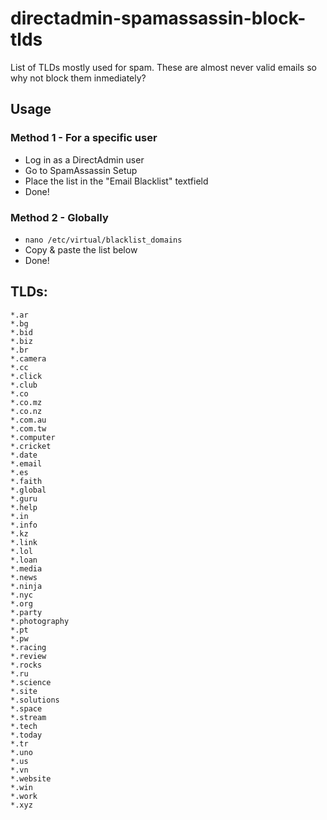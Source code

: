 # directadmin-spamassassin-block-tlds
List of TLDs mostly used for spam. These are almost never valid emails so why not block them inmediately?

## Usage

### Method 1 - For a specific user
- Log in as a DirectAdmin user
- Go to SpamAssassin Setup
- Place the list in the "Email Blacklist" textfield
- Done!

### Method 2 - Globally
- ```nano /etc/virtual/blacklist_domains```
- Copy & paste the list below 
- Done!

## TLDs:

```
*.ar
*.bg
*.bid
*.biz
*.br
*.camera
*.cc
*.click
*.club
*.co
*.co.mz
*.co.nz
*.com.au
*.com.tw
*.computer
*.cricket
*.date
*.email
*.es
*.faith
*.global
*.guru
*.help
*.in
*.info
*.kz
*.link
*.lol
*.loan
*.media
*.news
*.ninja
*.nyc
*.org
*.party
*.photography
*.pt
*.pw
*.racing
*.review
*.rocks
*.ru
*.science
*.site
*.solutions
*.space
*.stream
*.tech
*.today
*.tr
*.uno
*.us
*.vn
*.website
*.win
*.work
*.xyz
```
